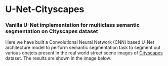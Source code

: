 # U-Net-Cityscapes

### Vanilla U-Net implementation for multiclass semantic segmentation on Cityscapes dataset 

Here we have built a Convolutional Neural Network (CNN) based U-Net architecture model to perform semantic segmentation task to segment out various obejcts present in the real world street scene images of [Cityscapes](https://www.kaggle.com/dansbecker/cityscapes-image-pairs) dataset. The results are shown in the image below:
